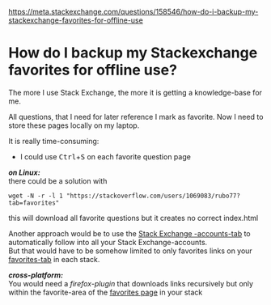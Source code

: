 <a href="https://meta.stackexchange.com/questions/158546/how-do-i-backup-my-stackexchange-favorites-for-offline-use">https://meta.stackexchange.com/questions/158546/how-do-i-backup-my-stackexchange-favorites-for-offline-use</a><div id="articleHeader"><h1>How do I backup my Stackexchange favorites for offline use?</h1></div>

<p>The more I use Stack Exchange, the more it is getting a knowledge-base for me.</p>

<p>All questions, that I need for later reference I mark as favorite. Now I need to store these pages locally on my laptop.</p>

<p>It is really time-consuming:</p>

<ul>
<li>I could use <kbd>Ctrl</kbd>+<kbd>S</kbd> on each favorite question page</li>
</ul>

<p><strong><em>on Linux:</em></strong><br />
there could be a solution with</p>

<pre><code>wget -N -r -l 1 "https://stackoverflow.com/users/1069083/rubo77?tab=favorites"
</code></pre>

<p>this will download all favorite questions but it creates no correct index.html</p>

<p>Another approach would be to use the <a href="http://stackexchange.com/users/1047481/rubo77?tab=accounts" target="_blank">Stack Exchange -accounts-tab</a> to automatically follow into all your Stack Exchange-accounts.<br />
But that would have to be somehow limited to only favorites links on your <a href="https://stackoverflow.com/users/1069083/rubo77?tab=favorites" target="_blank">favorites-tab</a> in each stack.</p>

<p><strong><em>cross-platform:</em></strong><br />
You would need a <em>firefox-plugin</em> that downloads links recursively but only within the favorite-area of the <a href="https://stackoverflow.com/users/1069083/rubo77?tab=favorites" target="_blank">favorites page</a> in your stack</p>
    